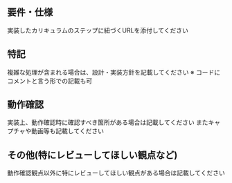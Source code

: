 ## 要件・仕様
実装したカリキュラムのステップに紐づくURLを添付してください

## 特記
複雑な処理が含まれる場合は、設計・実装方針を記載してください
※ コードにコメントと言う形での記載も可

## 動作確認
実装上、動作確認時に確認すべき箇所がある場合は記載してください
またキャプチャや動画等も記載してください

## その他(特にレビューしてほしい観点など)
動作確認観点以外に特にレビューしてほしい観点がある場合は記載してください
